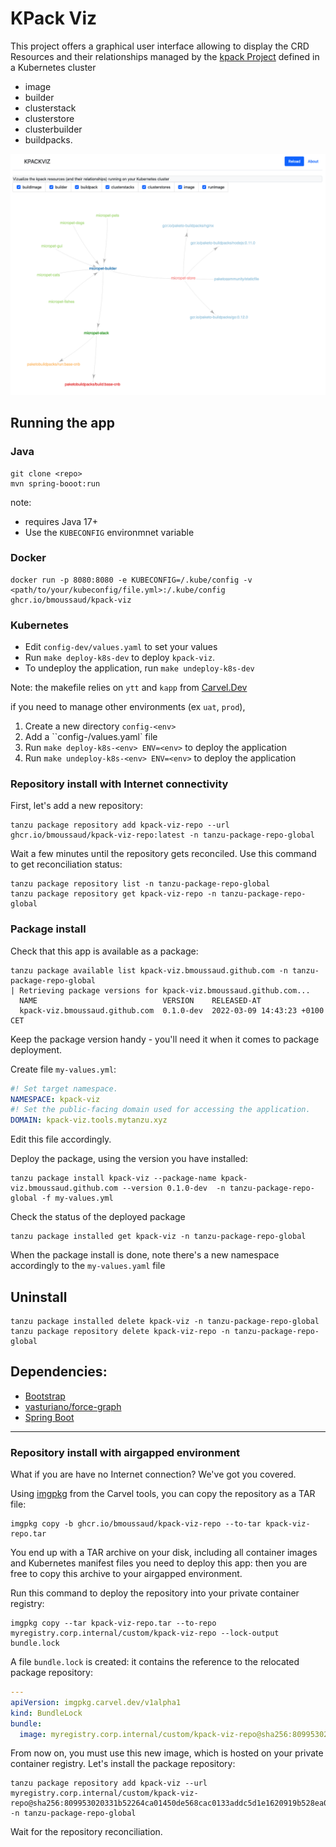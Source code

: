 
# KPack Viz

This project offers a graphical user interface allowing to display the CRD Resources and their relationships managed by the [kpack Project](https://github.com/pivotal/kpack) defined in a Kubernetes cluster 
* image
* builder
* clusterstack
* clusterstore
* clusterbuilder
* buildpacks.

![kpack-viz screenshot](images/app.png)

## Running the app

### Java

````
git clone <repo>
mvn spring-booot:run
````
note: 
* requires Java 17+
* Use the `KUBECONFIG` environmnet variable

### Docker

````
docker run -p 8080:8080 -e KUBECONFIG=/.kube/config -v <path/to/your/kubeconfig/file.yml>:/.kube/config ghcr.io/bmoussaud/kpack-viz
````

### Kubernetes

* Edit `config-dev/values.yaml` to set your values 
* Run `make deploy-k8s-dev` to deploy `kpack-viz`.
* To undeploy the application, run `make undeploy-k8s-dev`

Note: the makefile relies on `ytt` and `kapp` from [Carvel.Dev](https://carvel.dev/)

if you need to manage other environments (ex `uat`, `prod`),
1. Create a new directory `config-<env>`
2. Add a ``config-<env>/values.yaml` file
3. Run `make deploy-k8s-<env> ENV=<env>` to deploy the application
4. Run `make undeploy-k8s-<env> ENV=<env>` to deploy the application


### Repository install with Internet connectivity

First, let's add a new repository:

```shell
tanzu package repository add kpack-viz-repo --url ghcr.io/bmoussaud/kpack-viz-repo:latest -n tanzu-package-repo-global 
```

Wait a few minutes until the repository gets reconciled.
Use this command to get reconciliation status:

```shell
tanzu package repository list -n tanzu-package-repo-global
tanzu package repository get kpack-viz-repo -n tanzu-package-repo-global
```

### Package install

Check that this app is available as a package:

```shell
tanzu package available list kpack-viz.bmoussaud.github.com -n tanzu-package-repo-global
| Retrieving package versions for kpack-viz.bmoussaud.github.com...
  NAME                            VERSION    RELEASED-AT  
  kpack-viz.bmoussaud.github.com  0.1.0-dev  2022-03-09 14:43:23 +0100 CET
```

Keep the package version handy - you'll need it when it comes to package deployment.

Create file `my-values.yml`:

```yaml
#! Set target namespace.
NAMESPACE: kpack-viz
#! Set the public-facing domain used for accessing the application.
DOMAIN: kpack-viz.tools.mytanzu.xyz
```

Edit this file accordingly.

Deploy the package, using the version you have installed:

```shell
tanzu package install kpack-viz --package-name kpack-viz.bmoussaud.github.com --version 0.1.0-dev  -n tanzu-package-repo-global -f my-values.yml
```

Check the status of the deployed package
```shell
tanzu package installed get kpack-viz -n tanzu-package-repo-global
```


When the package install is done, note there's a new namespace accordingly to the `my-values.yaml` file


## Uninstall

```shell
tanzu package installed delete kpack-viz -n tanzu-package-repo-global
tanzu package repository delete kpack-viz-repo -n tanzu-package-repo-global
```

## Dependencies:

* [Bootstrap](https://getbootstrap.com/)
* [vasturiano/force-graph](https://github.com/vasturiano/force-graph)
* [Spring Boot](https://spring.io/projects/spring-boot)


-----------------------

### Repository install with airgapped environment

What if you are have no Internet connection? We've got you covered.

Using [imgpkg](https://carvel.dev/imgpkg/) from the Carvel tools,
you can copy the repository as a TAR file:

```shell
imgpkg copy -b ghcr.io/bmoussaud/kpack-viz-repo --to-tar kpack-viz-repo.tar
```

You end up with a TAR archive on your disk, including all container images
and Kubernetes manifest files you need to deploy this app:
then you are free to copy this archive to your airgapped environment.

Run this command to deploy the repository into your private container registry:

```shell
imgpkg copy --tar kpack-viz-repo.tar --to-repo myregistry.corp.internal/custom/kpack-viz-repo --lock-output bundle.lock
```

A file `bundle.lock` is created: it contains the reference to the relocated package
repository:

```yaml
---
apiVersion: imgpkg.carvel.dev/v1alpha1
kind: BundleLock
bundle:
  image: myregistry.corp.internal/custom/kpack-viz-repo@sha256:809953020331b52264ca01450de568cac0133addc5d1e1620919b528ea0c776a
```

From now on, you must use this new image, which is hosted on your private
container registry. Let's install the package repository:

```shell
tanzu package repository add kpack-viz --url myregistry.corp.internal/custom/kpack-viz-repo@sha256:809953020331b52264ca01450de568cac0133addc5d1e1620919b528ea0c776a -n tanzu-package-repo-global
```

Wait for the repository reconciliation.
